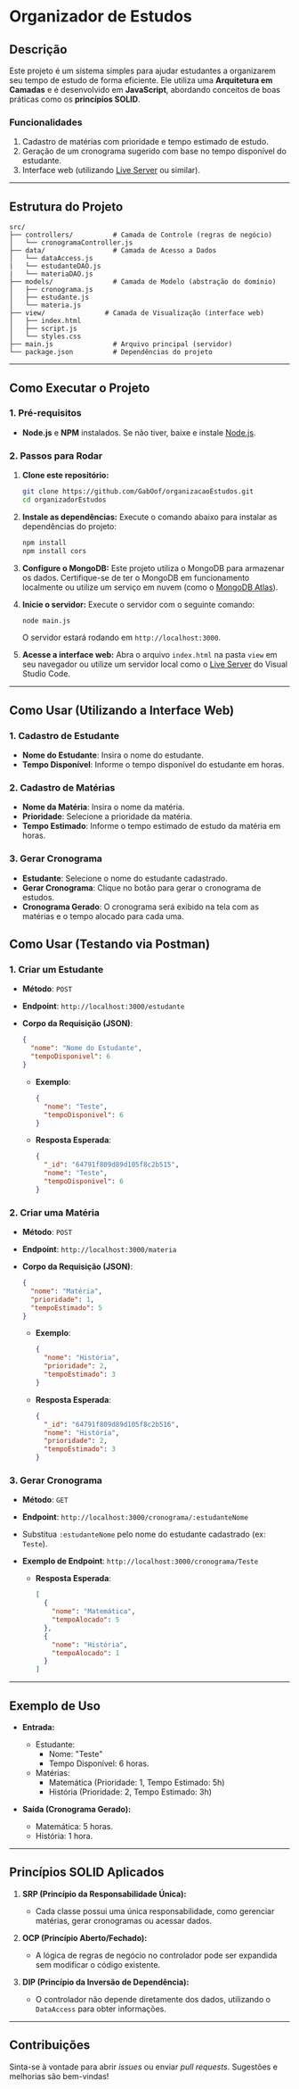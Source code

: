 # **Organizador de Estudos**

## **Descrição**

Este projeto é um sistema simples para ajudar estudantes a organizarem seu tempo de estudo de forma eficiente. Ele utiliza uma **Arquitetura em Camadas** e é desenvolvido em **JavaScript**, abordando conceitos de boas práticas como os **princípios SOLID**.

### **Funcionalidades**

1. Cadastro de matérias com prioridade e tempo estimado de estudo.
2. Geração de um cronograma sugerido com base no tempo disponível do estudante.
3. Interface web (utilizando [Live Server](https://marketplace.visualstudio.com/items?itemName=ritwickdey.LiveServer) ou similar).

---

## **Estrutura do Projeto**

```
src/
├── controllers/          # Camada de Controle (regras de negócio)
│   └── cronogramaController.js
├── data/                 # Camada de Acesso a Dados
│   └── dataAccess.js
|   └── estudanteDAO.js
|   └── materiaDAO.js
├── models/               # Camada de Modelo (abstração do domínio)
│   ├── cronograma.js
│   ├── estudante.js
│   └── materia.js
├── view/               # Camada de Visualização (interface web)
│   ├── index.html
│   ├── script.js
│   └── styles.css
├── main.js               # Arquivo principal (servidor)
└── package.json          # Dependências do projeto
```

---

## **Como Executar o Projeto**

### **1. Pré-requisitos**

- **Node.js** e **NPM** instalados. Se não tiver, baixe e instale [Node.js](https://nodejs.org/).

### **2. Passos para Rodar**

1. **Clone este repositório:**

   ```bash
   git clone https://github.com/GabOof/organizacaoEstudos.git
   cd organizadorEstudos
   ```

2. **Instale as dependências:**
   Execute o comando abaixo para instalar as dependências do projeto:

   ```bash
   npm install
   npm install cors
   ```

3. **Configure o MongoDB:**
   Este projeto utiliza o MongoDB para armazenar os dados. Certifique-se de ter o MongoDB em funcionamento localmente ou utilize um serviço em nuvem (como o [MongoDB Atlas](https://www.mongodb.com/cloud/atlas)).

4. **Inicie o servidor:**
   Execute o servidor com o seguinte comando:

   ```bash
   node main.js
   ```

   O servidor estará rodando em `http://localhost:3000`.

5. **Acesse a interface web:**
   Abra o arquivo `index.html` na pasta `view` em seu navegador ou utilize um servidor local como o [Live Server](https://marketplace.visualstudio.com/items?itemName=ritwickdey.LiveServer) do Visual Studio Code.

---

## **Como Usar (Utilizando a Interface Web)**

### **1. Cadastro de Estudante**

- **Nome do Estudante**: Insira o nome do estudante.
- **Tempo Disponível**: Informe o tempo disponível do estudante em horas.

### **2. Cadastro de Matérias**

- **Nome da Matéria**: Insira o nome da matéria.
- **Prioridade**: Selecione a prioridade da matéria.
- **Tempo Estimado**: Informe o tempo estimado de estudo da matéria em horas.

### **3. Gerar Cronograma**

- **Estudante**: Selecione o nome do estudante cadastrado.
- **Gerar Cronograma**: Clique no botão para gerar o cronograma de estudos.
- **Cronograma Gerado**: O cronograma será exibido na tela com as matérias e o tempo alocado para cada uma.

## **Como Usar (Testando via Postman)**

### **1. Criar um Estudante**

- **Método**: `POST`
- **Endpoint**: `http://localhost:3000/estudante`
- **Corpo da Requisição (JSON)**:

  ```json
  {
    "nome": "Nome do Estudante",
    "tempoDisponivel": 6
  }
  ```

  - **Exemplo**:

    ```json
    {
      "nome": "Teste",
      "tempoDisponivel": 6
    }
    ```

  - **Resposta Esperada**:
    ```json
    {
      "_id": "64791f809d89d105f8c2b515",
      "nome": "Teste",
      "tempoDisponivel": 6
    }
    ```

### **2. Criar uma Matéria**

- **Método**: `POST`
- **Endpoint**: `http://localhost:3000/materia`
- **Corpo da Requisição (JSON)**:

  ```json
  {
    "nome": "Matéria",
    "prioridade": 1,
    "tempoEstimado": 5
  }
  ```

  - **Exemplo**:

    ```json
    {
      "nome": "História",
      "prioridade": 2,
      "tempoEstimado": 3
    }
    ```

  - **Resposta Esperada**:
    ```json
    {
      "_id": "64791f809d89d105f8c2b516",
      "nome": "História",
      "prioridade": 2,
      "tempoEstimado": 3
    }
    ```

### **3. Gerar Cronograma**

- **Método**: `GET`
- **Endpoint**: `http://localhost:3000/cronograma/:estudanteNome`
- Substitua `:estudanteNome` pelo nome do estudante cadastrado (ex: `Teste`).
- **Exemplo de Endpoint**: `http://localhost:3000/cronograma/Teste`

  - **Resposta Esperada**:
    ```json
    [
      {
        "nome": "Matemática",
        "tempoAlocado": 5
      },
      {
        "nome": "História",
        "tempoAlocado": 1
      }
    ]
    ```

---

## **Exemplo de Uso**

- **Entrada:**

  - Estudante:
    - Nome: "Teste"
    - Tempo Disponível: 6 horas.
  - Matérias:
    - Matemática (Prioridade: 1, Tempo Estimado: 5h)
    - História (Prioridade: 2, Tempo Estimado: 3h)

- **Saída (Cronograma Gerado):**
  - Matemática: 5 horas.
  - História: 1 hora.

---

## **Princípios SOLID Aplicados**

1. **SRP (Princípio da Responsabilidade Única):**

   - Cada classe possui uma única responsabilidade, como gerenciar matérias, gerar cronogramas ou acessar dados.

2. **OCP (Princípio Aberto/Fechado):**

   - A lógica de regras de negócio no controlador pode ser expandida sem modificar o código existente.

3. **DIP (Princípio da Inversão de Dependência):**
   - O controlador não depende diretamente dos dados, utilizando o `DataAccess` para obter informações.

---

## **Contribuições**

Sinta-se à vontade para abrir _issues_ ou enviar _pull requests_. Sugestões e melhorias são bem-vindas!
